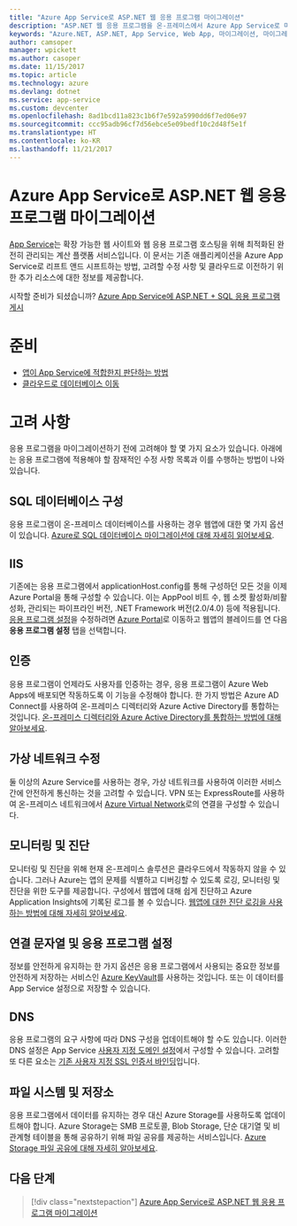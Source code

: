```yaml
---
title: "Azure App Service로 ASP.NET 웹 응용 프로그램 마이그레이션"
description: "ASP.NET 웹 응용 프로그램을 온-프레미스에서 Azure App Service로 마이그레이션하는 방법에 대해 알아봅니다."
keywords: "Azure.NET, ASP.NET, App Service, Web App, 마이그레이션, 마이그레이션"
author: camsoper
manager: wpickett
ms.author: casoper
ms.date: 11/15/2017
ms.topic: article
ms.technology: azure
ms.devlang: dotnet
ms.service: app-service
ms.custom: devcenter
ms.openlocfilehash: 8ad1bcd11a823c1b6f7e592a5990dd6f7ed06e97
ms.sourcegitcommit: ccc95adb96cf7d56ebce5e09bedf10c2d48f5e1f
ms.translationtype: HT
ms.contentlocale: ko-KR
ms.lasthandoff: 11/21/2017
---
```

# <a name="migrate-an-aspnet-web-application-to-azure-app-service"></a>Azure App Service로 ASP.NET 웹 응용 프로그램 마이그레이션

[App Service](https://docs.microsoft.com/azure/app-service/app-service-web-overview#why-use-web-apps)는 확장 가능한 웹 사이트와 웹 응용 프로그램 호스팅을 위해 최적화된 완전히 관리되는 계산 플랫폼 서비스입니다. 이 문서는 기존 애플리케이션을 Azure App Service로 리프트 앤드 시프트하는 방법, 고려할 수정 사항 및 클라우드로 이전하기 위한 추가 리소스에 대한 정보를 제공합니다.

시작할 준비가 되셨습니까? [Azure App Service에 ASP.NET + SQL 응용 프로그램 게시](https://go.microsoft.com/fwlink/?linkid=863214)

# <a name="preparation"></a>준비   
* [앱이 App Service에 적합한지 판단하는 방법](https://azure.microsoft.com/downloads/migration-assistant/)
* [클라우드로 데이터베이스 이동](https://go.microsoft.com/fwlink/?linkid=863217)

# <a name="considerations"></a>고려 사항
응용 프로그램을 마이그레이션하기 전에 고려해야 할 몇 가지 요소가 있습니다. 아래에는 응용 프로그램에 적용해야 할 잠재적인 수정 사항 목록과 이를 수행하는 방법이 나와 있습니다.

## <a name="sql-database-configuration"></a>SQL 데이터베이스 구성
응용 프로그램이 온-프레미스 데이터베이스를 사용하는 경우 웹앱에 대한 몇 가지 옵션이 있습니다. [Azure로 SQL 데이터베이스 마이그레이션에 대해 자세히 읽어보세요](https://go.microsoft.com/fwlink/?linkid=863217).

## <a name="iis"></a>IIS
기존에는 응용 프로그램에서 applicationHost.config를 통해 구성하던 모든 것을 이제 Azure Portal을 통해 구성할 수 있습니다. 이는 AppPool 비트 수, 웹 소켓 활성화/비활성화, 관리되는 파이프라인 버전, .NET Framework 버전(2.0/4.0) 등에 적용됩니다. [응용 프로그램 설정](https://docs.microsoft.com/en-us/azure/app-service/web-sites-configure)을 수정하려면 [Azure Portal](https://portal.azure.com)로 이동하고 웹앱의 블레이드를 연 다음 **응용 프로그램 설정** 탭을 선택합니다.

## <a name="authentication"></a>인증
응용 프로그램이 언제라도 사용자를 인증하는 경우, 응용 프로그램이 Azure Web Apps에 배포되면 작동하도록 이 기능을 수정해야 합니다. 한 가지 방법은 Azure AD Connect를 사용하여 온-프레미스 디렉터리와 Azure Active Directory를 통합하는 것입니다. [온-프레미스 디렉터리와 Azure Active Directory를 통합하는 방법에 대해 알아보세요](https://docs.microsoft.com/azure/active-directory/connect/active-directory-aadconnect).

## <a name="virtual-network-modification"></a>가상 네트워크 수정
둘 이상의 Azure Service를 사용하는 경우, 가상 네트워크를 사용하여 이러한 서비스 간에 안전하게 통신하는 것을 고려할 수 있습니다. VPN 또는 ExpressRoute를 사용하여 온-프레미스 네트워크에서 [Azure Virtual Network](https://docs.microsoft.com/en-us/azure/app-service/web-sites-integrate-with-vnet)로의 연결을 구성할 수 있습니다.

## <a name="monitoring-and-diagnostics"></a>모니터링 및 진단
모니터링 및 진단을 위해 현재 온-프레미스 솔루션은 클라우드에서 작동하지 않을 수 있습니다. 그러나 Azure는 앱의 문제를 식별하고 디버깅할 수 있도록 로깅, 모니터링 및 진단을 위한 도구를 제공합니다. 구성에서 웹앱에 대해 쉽게 진단하고 Azure Application Insights에 기록된 로그를 볼 수 있습니다. [웹앱에 대한 진단 로깅을 사용하는 방법에 대해 자세히 알아보세요](https://docs.microsoft.com/azure/app-service/web-sites-enable-diagnostic-log).

## <a name="connection-strings-and-application-settings"></a>연결 문자열 및 응용 프로그램 설정
정보를 안전하게 유지하는 한 가지 옵션은 응용 프로그램에서 사용되는 중요한 정보를 안전하게 저장하는 서비스인 [Azure KeyVault](https://docs.microsoft.com/azure/key-vault/)를 사용하는 것입니다. 또는 이 데이터를 App Service 설정으로 저장할 수 있습니다.

## <a name="dns"></a>DNS
응용 프로그램의 요구 사항에 따라 DNS 구성을 업데이트해야 할 수도 있습니다. 이러한 DNS 설정은 App Service [사용자 지정 도메인 설정](https://docs.microsoft.com/azure/app-service/app-service-web-tutorial-custom-domain)에서 구성할 수 있습니다. 고려할 또 다른 요소는 [기존 사용자 지정 SSL 인증서 바인딩](https://docs.microsoft.com/en-us/azure/app-service/app-service-web-tutorial-custom-ssl)입니다.

## <a name="file-system-and-storage"></a>파일 시스템 및 저장소
응용 프로그램에서 데이터를 유지하는 경우 대신 Azure Storage를 사용하도록 업데이트해야 합니다. Azure Storage는 SMB 프로토콜, Blob Storage, 단순 대기열 및 비 관계형 테이블을 통해 공유하기 위해 파일 공유를 제공하는 서비스입니다. [Azure Storage 파일 공유에 대해 자세히 알아보세요](https://docs.microsoft.com/azure/storage/files/storage-files-introduction).

## <a name="next-steps"></a>다음 단계

> [!div class="nextstepaction"]
> [Azure App Service로 ASP.NET 웹 응용 프로그램 마이그레이션](https://aka.ms/azure-webapp-migrate)
